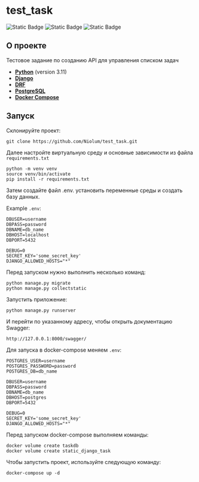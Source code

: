 # test_task

![Static Badge](https://img.shields.io/badge/python-3.11-blue?logo=python&link=https%3A%2F%2Fwww.python.org%2F)
![Static Badge](https://img.shields.io/badge/django-4%2C2-%23092E20?logo=django&link=https%3A%2F%2Fwww.djangoproject.com%2F)
![Static Badge](https://img.shields.io/badge/DRF-3%2C14-%23ED1C24?link=https%3A%2F%2Fwww.django-rest-framework.org%2F)


## О проекте

Тестовое задание по созданию API для управления списком задач

- **[Python](https://www.python.org/)** (version 3.11)
- **[Django](https://www.djangoproject.com/)**
- **[DRF](https://www.django-rest-framework.org/)**
- **[PostgreSQL](https://www.postgresql.org/)**
- **[Docker Compose](https://docs.docker.com/compose/)**

## Запуск

Склонируйте проект:

```
git clone https://github.com/Niolum/test_task.git
```

Далее настройте виртуальную среду и основные зависимости из файла ``requirements.txt``

```
python -m venv venv
source venv/bin/activate 
pip install -r requirements.txt
```

Затем создайте файл .env. установить переменные среды и создать базу данных.

Example ``.env``:

```
DBUSER=username
DBPASS=password
DBNAME=db_name
DBHOST=localhost
DBPORT=5432

DEBUG=0
SECRET_KEY='some_secret_key'
DJANGO_ALLOWED_HOSTS="*"
```

Перед запуском нужно выполнить несколько команд:

```
python manage.py migrate
python manage.py collectstatic
```

Запустить приложение:

```
python manage.py runserver
```

И перейти по указанному адресу, чтобы открыть документацию Swagger:

```
http://127.0.0.1:8000/swagger/
```


Для запуска в docker-compose меняем ``.env``:

```
POSTGRES_USER=username
POSTGRES_PASSWORD=password
POSTGRES_DB=db_name

DBUSER=username
DBPASS=password
DBNAME=db_name
DBHOST=postgres
DBPORT=5432

DEBUG=0
SECRET_KEY='some_secret_key'
DJANGO_ALLOWED_HOSTS="*"
```

Перед запуском docker-compose выполняем команды:

```
docker volume create taskdb
docker volume create static_django_task
```

Чтобы запустить проект, используйте следующую команду:

```
docker-compose up -d
```